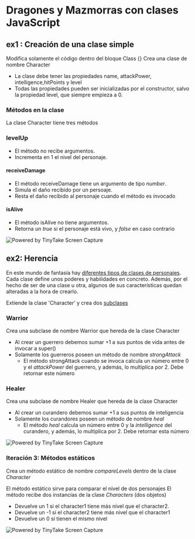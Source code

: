 # Dragones y Mazmorras con clases JavaScript

## ex1 : Creación de una clase simple

Modifica solamente el código dentro del bloque Class {}
Crea una clase de nombre Character

- La clase debe tener las propiedades name, attackPower, intelligence,hitPoints y level
- Todas las propiedades pueden ser inicializadas por el constructor, salvo la propiedad level, que siempre empieza a 0.

### Métodos en la clase

La clase Character tiene tres métodos

### levelUp

- El método no recibe argumentos.
- Incrementa en 1 el nivel del personaje.

#### receiveDamage

- El método receiveDamage tiene un argumento de tipo _number_.
- Simula el daño recibido por un persoaje.
- Resta el daño recibido al personaje cuando el método es invocado

#### isAlive

- El método isAlive no tiene argumentos.
- Retorna un _true_ si el personaje está vivo, y _false_ en caso contrario

<img src="https://oscarm.tinytake.com/media/16844ae?filename=1722851405230_TinyTake05-08-2024-11-50-02_638584482037893659.png&sub_type=thumbnail_preview&type=attachment&width=733&height=234" title="Powered by TinyTake Screen Capture"/>


## ex2: Herencia

En este mundo de fantasía hay [diferentes tipos de clases de personajes](http://carmensminiaturepainting.blogspot.com/2011/03/elf-sniper-and-d-classes.html). Cada clase define unos poderes y habilidades en concreto. Además, por el hecho de ser de una clase u otra, algunos de sus características quedan alteradas a la hora de crearlo. 
 
Extiende la clase 'Character' y crea dos [subclases](https://javascript.info/class-inheritance) 


### Warrior

Crea una subclase de nombre Warrior que hereda de la clase Character

- Al crear un guerrero debemos sumar +1 a sus puntos de vida antes de invocar a super()
- Solamente los guerreros poseen un método de nombre _strongAttack_
  - El método strongAttack cuando se invoca calcula un número entre 0 y el _attackPower_ del guerrero, y además, lo multiplica por 2.  Debe retornar este número

### Healer

Crea una subclase de nombre Healer que hereda de la clase Character

- Al crear un curandero debemos sumar +1 a sus puntos de inteligencia
- Solamente los curandores poseen un método de nombre _heal_
  - El método _heal_ calcula un número entre 0 y la _intelligence_ del curandero, y además, lo multiplica por 2. Debe retornar esta número

<img src="https://oscarm.tinytake.com/media/16844b1?filename=1722851455468_TinyTake05-08-2024-11-50-32_638584482506799082.png&sub_type=thumbnail_preview&type=attachment&width=797&height=220" title="Powered by TinyTake Screen Capture"/><br>

### Iteración 3: Métodos estáticos

Crea un método estático de nombre _compareLevels_ dentro de la clase _Character_

El método estático sirve para comparar el nivel de dos personajes
El método recibe dos instancias de la clase _Characters_ (dos objetos)

- Devuelve un 1 si el character1 tiene más nivel que el character2. 
- Devuelve un -1 si el character2 tiene más nivel que el character1
- Devuelve un 0 si tienen el mismo nivel

<img src="https://oscarm.tinytake.com/media/16844b8?filename=1722851516670_TinyTake05-08-2024-11-51-09_638584482714924458_638584483155873522.png&sub_type=thumbnail_preview&type=attachment&width=796&height=128" title="Powered by TinyTake Screen Capture"/>